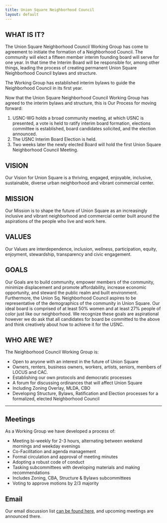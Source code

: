 ```yaml
---
title: Union Square Neighborhood Council
layout: default
---
```


## WHAT IS IT?

The Union Square Neighborhood Council Working Group has come to agreement to initiate the formation of a Neighborhood Council. The community will elect a fifteen member interim founding board will serve for one year. In that time the Interim Board will be responsible for, among other things, leading the process of creating permanent Union Square Neighborhood Council bylaws and structure. 

The Working Group has established interim bylaws to guide the Neighborhood Council in its first year. 

Now that the Union Square Neighborhood Council Working Group has agreed to the interim bylaws and structure, this is Our Process for moving forward:

1. USNC-WG holds a broad community meeting, at which USNC is presented, a vote is held to ratify interim board formation, elections committee is established, board candidates solicited, and the election announced.
2. The USNC Interim Board Election is held.
3. Two weeks later the newly elected Board will hold the first Union Square Neighborhood Council Meeting. 


## VISION

Our Vision for Union Square is a thriving, engaged, enjoyable, inclusive, sustainable, diverse urban neighborhood and vibrant commercial center. 


## MISSION

Our Mission is to shape the future of Union Square as an increasingly inclusive and vibrant neighborhood and commercial center built around the aspirations of the people who live and work here. 

## VALUES

Our Values are interdependence, inclusion, wellness, participation, equity, enjoyment, stewardship, transparency and civic engagement.


## GOALS

Our Goals are to build community, empower members of the community, minimize displacement and promote affordability, increase economic opportunity, and steward the public realm and built environment. Furthermore, the Union Sq. Neighborhood Council aspires to be representative of the demographics of the community in Union Square. Our ideal board is comprised of at least 50% women and at least 27% people of color just like our neighborhood. We recognize these goals are aspirational however we do ask that all candidates for board be committed to the above and think creatively about how to achieve it for the USNC. 


## WHO ARE WE?

The Neighborhood Council Working Group is:

* Open to anyone with an interest in the future of Union Square
* Owners, renters, business owners, workers, artists, seniors, members of LOCUS and CAC. 
* Establishing our own protocols and democratic processes
* A forum for discussing ordinances that will affect Union Square
* Including Zoning Overlay, MLDA, CBO
* Developing Structure, Bylaws, Ratification and Election processes for a formalized, elected Neighborhood Council

****

## Meetings

As a Working Group we have developed a process of:

* Meeting bi-weekly for 2-3 hours, alternating between weekend mornings and weekday evenings
* Co-Facilitation and agenda management
* Formal circulation and approval of meeting minutes
* Adopting a robust code of conduct
* Tasking subcommittees with developing materials and making recommendations
* Includes Zoning, CBA, Structure &amp; Bylaws subcommittees
* Voting to approve motions by 2/3 majority


## Email

Our email discussion list [can be found here](https://groups.google.com/forum/#!forum/locus-pmo-working-group), and upcoming meetings are announced there. 

